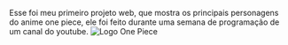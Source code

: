 Esse foi meu primeiro projeto web, 
que mostra os principais personagens do anime one piece, 
ele foi feito durante uma semana de programação de um canal do youtube.
<img src="./imagens/one-pice-logo.png" alt="Logo One Piece"/>
